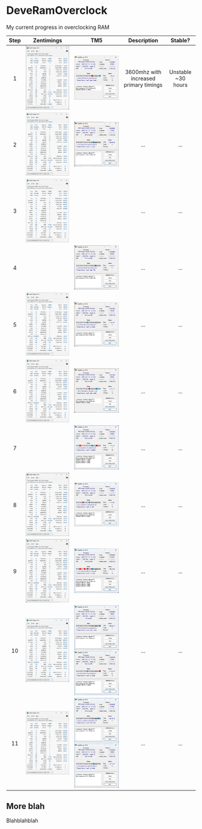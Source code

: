 # DeveRamOverclock
My current progress in overclocking RAM

| Step | Zentimings | TM5 | Description | Stable? |
|:----:|:----------:|:---:|:-----------:|:-------:|
| 1 | ![](Zen_1_3600error.png) | ![](TM5_1_Witherrors.png) | 3600mhz with increased primary timings | Unstable ~30 hours |
| 2 | ![](Zen_2_noerror.png) | ![](TM5_2.png) | ... | ... |
| 3 | ![](Zen_3.png) |  | ... | ... |
| 4 |  | ![](TM5_4_tFAW.png) | ... | ... |
| 5 | ![](Zen_5_TRFC.png) | ![](TM5_5.png) | ... | ... |
| 6 | ![](Zen_6_tWTRS.png) | ![](TM5_6.png) | ... | ... |
| 7 |  | ![](TM5_7.png) | ... | ... |
| 8 | ![](Zen_8_SetupsenVddp.png) | ![](TM5_8_4herror.png) | ... | ... |
| 9 | ![](Zen_9_Setups57_3Errors.png) | ![](TM5_9_3Errors11hours.png) | ... | ... |
| 10 | ![](Zen_10_Setups55_0Errors.png) | ![](TM5_10_NoError18hours.png) ![](TM5_10_part2Errorsafter35hours.png) | ... | ... |
| 11 | ![](Zen_11_0_ErrorsSoFar.png) | ![](TM5_11_0ErrorsSoFar.png) ![](TM5_11_0ErrorsSoFar2.png) | ... | ... |

## More blah

Blahblahblah
